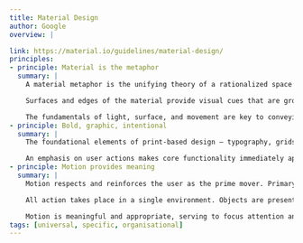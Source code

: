 ```yaml
---
title: Material Design
author: Google
overview: |

link: https://material.io/guidelines/material-design/
principles:
- principle: Material is the metaphor
  summary: |
    A material metaphor is the unifying theory of a rationalized space and a system of motion. The material is grounded in tactile reality, inspired by the study of paper and ink, yet technologically advanced and open to imagination and magic.

    Surfaces and edges of the material provide visual cues that are grounded in reality. The use of familiar tactile attributes helps users quickly understand affordances. Yet the flexibility of the material creates new affordances that supersede those in the physical world, without breaking the rules of physics.

    The fundamentals of light, surface, and movement are key to conveying how objects move, interact, and exist in space and in relation to each other. Realistic lighting shows seams, divides space, and indicates moving parts.
- principle: Bold, graphic, intentional
  summary: |
    The foundational elements of print-based design – typography, grids, space, scale, color, and use of imagery – guide visual treatments. These elements do far more than please the eye. They create hierarchy, meaning, and focus. Deliberate color choices, edge-to-edge imagery, large-scale typography, and intentional white space create a bold and graphic interface that immerse the user in the experience.

    An emphasis on user actions makes core functionality immediately apparent and provides waypoints for the user.
- principle: Motion provides meaning
  summary: |
    Motion respects and reinforces the user as the prime mover. Primary user actions are inflection points that initiate motion, transforming the whole design.

    All action takes place in a single environment. Objects are presented to the user without breaking the continuity of experience even as they transform and reorganize.

    Motion is meaningful and appropriate, serving to focus attention and maintain continuity. Feedback is subtle yet clear. Transitions are efﬁcient yet coherent.
tags: [universal, specific, organisational]    
---
```

